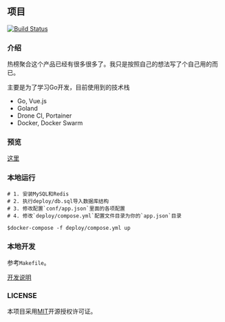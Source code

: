 ## 项目

[![Build Status](https://drone.memosa.cn/api/badges/aaronzjc/mu/status.svg)](https://drone.memosa.cn/aaronzjc/mu)

### 介绍

热榜聚合这个产品已经有很多很多了。我只是按照自己的想法写了个自己用的而已。

主要是为了学习Go开发，目前使用到的技术栈

+ Go, Vue.js
+ Goland
+ Drone CI, Portainer 
+ Docker, Docker Swarm

### 预览
[这里](https://github.com/aaronzjc/mu/tree/master/doc)

### 本地运行

```shell
# 1. 安装MySQL和Redis
# 2. 执行deploy/db.sql导入数据库结构
# 3. 修改配置`conf/app.json`里面的各项配置
# 4. 修改`deploy/compose.yml`配置文件目录为你的`app.json`目录

$docker-compose -f deploy/compose.yml up
```

### 本地开发

参考`Makefile`。

[开发说明](doc/DEV.md)

### LICENSE

本项目采用[MIT](https://github.com/aaronzjc/mu/blob/dev/LICENSE)开源授权许可证。
